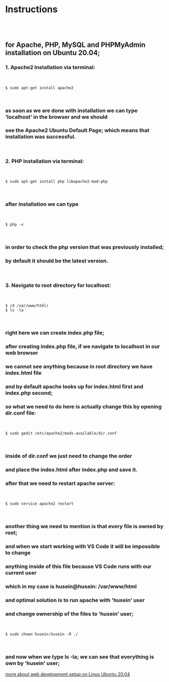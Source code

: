 # Instructions 
<br><br>
## for Apache, PHP, MySQL and PHPMyAdmin installation on Ubuntu 20.04;

### 1. Apache2 Installation via terminal:
<br>

```
$ sudo apt-get install apache2
```
<br>

### as soon as we are done with installation we can type 'localhost' in the browser and we should
### see the Apache2 Ubuntu Default Page; which means that installation was successful.
<br>

### 2. PHP installation via terminal: 
<br>

```
$ sudo apt-get install php libapache2-mod-php
```
<br>

### after installation we can type 
<br>

```
$ php -v
```
<br>

### in order to check the php version that was previously installed;
### by default it should be the latest version.
<br>

### 3. Navigate to root directory for localhost: 
<br>

```
$ cd /var/www/html/
$ ls -la
```
<br>

### right here we can create index.php file; 
### after creating index.php file, if we navigate to localhost in our web browser
### we cannot see anything because in root directory we have index.html file
### and by default apache looks up for index.html first and index.php second;
### so what we need to do here is actually change this by opening dir.conf file: 
<br>

```
$ sudo gedit /etc/apache2/mods-available/dir.conf
```
<br>

### inside of dir.conf we just need to change the order
### and place the index.html after index.php and save it.
### after that we need to restart apache server: 
<br>

```
$ sudo service apache2 restart
```
<br>

### another thing we need to mention is that every file is owned by root; 
### and when we start working with VS Code it will be impossible to change
### anything inside of this file because VS Code runs with our current user
### which in my case is husein@husein: /var/www/html
### and optimal solution is to run apache with 'husein' user
### and change ownership of the files to 'husein' user; 
<br>

```
$ sudo chown husein:husein -R ./
```
<br>

### and now when we type ls -la; we can see that everything is own by 'husein' user;




[more about web development setup on Linux Ubuntu 20.04](https://www.google.com)

